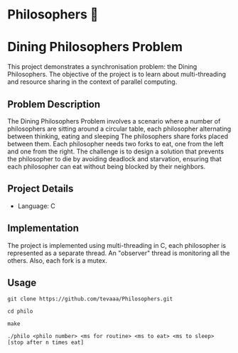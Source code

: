 # Philosophers 🧙

# Dining Philosophers Problem

This project demonstrates a synchronisation problem: the Dining Philosophers. The objective of the project is to learn about multi-threading and resource sharing in the context of parallel computing.

## Problem Description

The Dining Philosophers Problem involves a scenario where a number of philosophers are sitting around a circular table, each philosopher alternating between thinking, eating and sleeping The philosophers share forks placed between them. Each philosopher needs two forks to eat, one from the left and one from the right. The challenge is to design a solution that prevents the philosopher to die by avoiding deadlock and starvation, ensuring that each philosopher can eat without being blocked by their neighbors.

## Project Details

- Language: C

## Implementation

The project is implemented using multi-threading in C, each philosopher is represented as a separate thread. An "observer" thread is monitoring all the others. Also, each fork is a mutex.


## Usage

`git clone https://github.com/tevaaa/Philosophers.git`

`cd philo`

`make` 

`./philo <philo number> <ms for routine> <ms to eat> <ms to sleep> [stop after n times eat]` 

